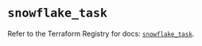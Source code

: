 # `snowflake_task`

Refer to the Terraform Registry for docs: [`snowflake_task`](https://registry.terraform.io/providers/snowflake-labs/snowflake/0.90.0/docs/resources/task).
